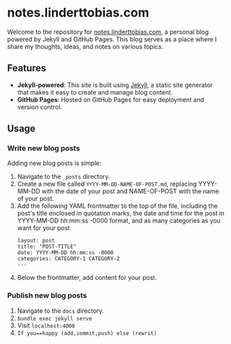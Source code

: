 # notes.linderttobias.com

Welcome to the repository for [notes.linderttobias.com](https://notes.linderttobias.com), a personal blog powered by Jekyll and GitHub Pages. This blog serves as a place where I share my thoughts, ideas, and notes on various topics.

## Features

- **Jekyll-powered**: This site is built using [Jekyll](https://jekyllrb.com/), a static site generator that makes it easy to create and manage blog content.
- **GitHub Pages**: Hosted on GitHub Pages for easy deployment and version control.

## Usage

### Write new blog posts

Adding new blog posts is simple:


1. Navigate to the `_posts` directory.  
2. Create a new file called `YYYY-MM-DD-NAME-OF-POST.md`, replacing YYYY-MM-DD with the date of your post and NAME-OF-POST with the name of your post.
3. Add the following YAML frontmatter to the top of the file, including the post's title enclosed in quotation marks, the date and time for the post in YYYY-MM-DD hh:mm:ss -0000 format, and as many categories as you want for your post.
    ```
    layout: post
    title: "POST-TITLE"
    date: YYYY-MM-DD hh:mm:ss -0000
    categories: CATEGORY-1 CATEGORY-2
    ---
    ```
4. Below the frontmatter, add content for your post.

### Publish new blog posts



1. Navigate to the `docs` directory.
2. `bundle exec jekyll serve`
3. Visit `localhost:4000`
4. `If you==happy (add,commit,push) else (rewrit)`

